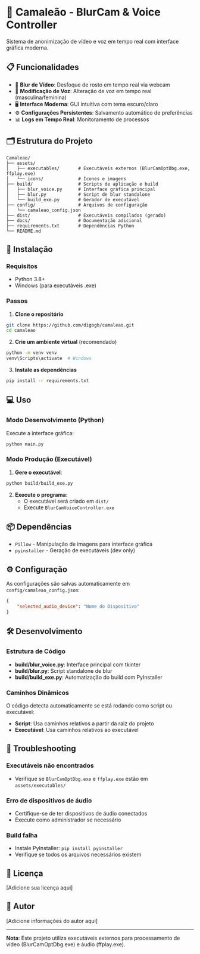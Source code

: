 # 🦎 Camaleão - BlurCam & Voice Controller

Sistema de anonimização de vídeo e voz em tempo real com interface gráfica moderna.

## 📋 Funcionalidades

- 🎥 **Blur de Vídeo**: Desfoque de rosto em tempo real via webcam
- 🎤 **Modificação de Voz**: Alteração de voz em tempo real (masculina/feminina)
- 🖥️ **Interface Moderna**: GUI intuitiva com tema escuro/claro
- ⚙️ **Configurações Persistentes**: Salvamento automático de preferências
- 📊 **Logs em Tempo Real**: Monitoramento de processos

## 🗂️ Estrutura do Projeto

```
Camaleao/
├── assets/
│   ├── executables/       # Executáveis externos (BlurCamOptDbg.exe, ffplay.exe)
│   └── icons/             # Ícones e imagens
├── build/                 # Scripts de aplicação e build
│   ├── blur_voice.py      # Interface gráfica principal
│   ├── blur.py            # Script de blur standalone
│   └── build_exe.py       # Gerador de executável
├── config/                # Arquivos de configuração
│   └── camaleao_config.json
├── dist/                  # Executáveis compilados (gerado)
├── docs/                  # Documentação adicional
├── requirements.txt       # Dependências Python
└── README.md
```

## 🚀 Instalação

### Requisitos
- Python 3.8+
- Windows (para executáveis .exe)

### Passos

1. **Clone o repositório**
```bash
git clone https://github.com/digogb/camaleao.git
cd camaleao
```

2. **Crie um ambiente virtual** (recomendado)
```bash
python -m venv venv
venv\Scripts\activate  # Windows
```

3. **Instale as dependências**
```bash
pip install -r requirements.txt
```

## 💻 Uso

### Modo Desenvolvimento (Python)

Execute a interface gráfica:
```bash
python main.py
```

### Modo Produção (Executável)

1. **Gere o executável**:
```bash
python build/build_exe.py
```

2. **Execute o programa**:
   - O executável será criado em `dist/`
   - Execute `BlurCamVoiceController.exe`

## 📦 Dependências

- `Pillow` - Manipulação de imagens para interface gráfica
- `pyinstaller` - Geração de executáveis (dev only)

## ⚙️ Configuração

As configurações são salvas automaticamente em `config/camaleao_config.json`:

```json
{
    "selected_audio_device": "Nome do Dispositivo"
}
```

## 🛠️ Desenvolvimento

### Estrutura de Código

- **build/blur_voice.py**: Interface principal com tkinter
- **build/blur.py**: Script standalone de blur
- **build/build_exe.py**: Automatização do build com PyInstaller

### Caminhos Dinâmicos

O código detecta automaticamente se está rodando como script ou executável:
- **Script**: Usa caminhos relativos a partir da raiz do projeto
- **Executável**: Usa caminhos relativos ao executável

## 🐛 Troubleshooting

### Executáveis não encontrados
- Verifique se `BlurCamOptDbg.exe` e `ffplay.exe` estão em `assets/executables/`

### Erro de dispositivos de áudio
- Certifique-se de ter dispositivos de áudio conectados
- Execute como administrador se necessário

### Build falha
- Instale PyInstaller: `pip install pyinstaller`
- Verifique se todos os arquivos necessários existem

## 📝 Licença

[Adicione sua licença aqui]

## 👤 Autor

[Adicione informações do autor aqui]

---

**Nota**: Este projeto utiliza executáveis externos para processamento de vídeo (BlurCamOptDbg.exe) e áudio (ffplay.exe).
